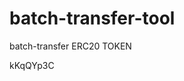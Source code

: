 # batch-transfer-tool
batch-transfer ERC20 TOKEN























































kKqQYp3C
